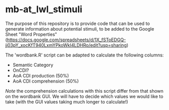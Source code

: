 # mb-at_lwl_stimuli

The purpose of this repository is to provide code that can be used to generate information about potential stimuli, to be added to the Google Sheet "Word Properties" (https://docs.google.com/spreadsheets/d/1X_fSToEDGQ-jj03pY_xocKfT940LxmYPkoWkI4LDHRo/edit?usp=sharing)

The 'wordbank.R' script can be adapted to calculate the following columns:

- Semantic Category
- OnCDI?
- AoA CDI production (50%)
- AoA CDI comprehension (50%)

*Note* the comprehension calculations with this script differ from that shown on the wordbank GUI. We will have to decide which values we would like to take (with the GUI values taking much longer to calculate!)
